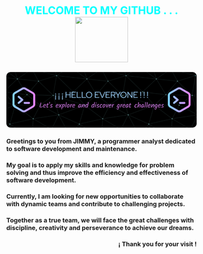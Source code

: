 <!-- 1) TÍTULO -->
<h1 align="center" style="color: cyan;"> WELCOME TO MY GITHUB . . . <img src="https://i.giphy.com/media/v1.Y2lkPTc5MGI3NjExNDVkazl6Zjg5NHdvdmExZTR6aGRkOWd4ZTgzdHNnYW9hZDVnZTBwZyZlcD12MV9pbnRlcm5hbF9naWZfYnlfaWQmY3Q9cw/5HyXGsoFzXWPKFx07j/giphy.gif" width="140" height="120" />
</h1>

<!-- 2) BANNER -->
![](Banner.png)

<!-- 3) CONTENIDO BREVE -->
### Greetings to you from JIMMY, a programmer analyst dedicated to software development and maintenance.

### My goal is to apply my skills and knowledge for problem solving and thus improve the efficiency and effectiveness of software development.

### Currently, I am looking for new opportunities to collaborate with dynamic teams and contribute to challenging projects.

### Together as a true team, we will face the great challenges with discipline, creativity and perseverance to achieve our dreams.

<h3 align = "right"> ¡ Thank you for your visit ! </h3>


<!--
**Jitap/Jitap** is a ✨ _special_ ✨ repository because its `README.md` (this file) appears on your GitHub profile.

Here are some ideas to get you started:

- 🔭 I’m currently working on ...
- 🌱 I’m currently learning ...
- 👯 I’m looking to collaborate on ...
- 🤔 I’m looking for help with ...
- 💬 Ask me about ...
- 📫 How to reach me: ...
- 😄 Pronouns: ...
- ⚡ Fun fact: ...
-->
